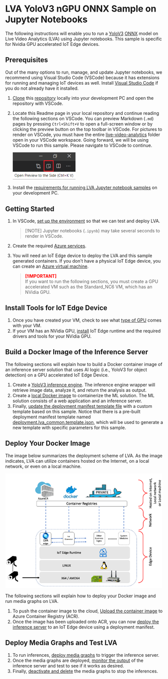 # LVA YoloV3 nGPU ONNX Sample on Jupyter Notebooks 
The following instructions will enable you to run a [YoloV3](http://pjreddie.com/darknet/yolo/) [ONNX](http://onnx.ai/) model on Live Video Analytics (LVA) using Jupyter notebooks. This sample is specific for Nvidia GPU accelerated IoT Edge devices. 

## Prerequisites
Out of the many options to run, manage, and update Jupyter notebooks, we recommend using Visual Studio Code (VSCode) because it has extensions for running and managing IoT devices as well. Install [Visual Studio Code](https://code.visualstudio.com/docs/setup/setup-overview) if you do not already have it installed. 

1. [Clone](https://code.visualstudio.com/Docs/editor/versioncontrol#_cloning-a-repository) this [repository](/../../) locally into your development PC and open the repository with VSCode. 
2. Locate this Readme page in your local repository and continue reading the following sections on VSCode. You can preview Markdown (`.md`) pages by pressing `Ctrl+Shift+V` to open a full-screen window or by clicking the preview button on the top toolbar in VSCode. For pictures to render on VSCode, you must have the entire [live-video-analytics](/../..) folder open in your VSCode workspace. Going forward, we will be using VSCode to run this sample. Please navigate to VSCode to continue. 
   
   <img src="../../../../../../images/_markdown_preview.png" width=200px/> 
   <br>

3. Install the [requirements for running LVA Jupyter notebook samples](../../../common/requirements.md) on your development PC.


## Getting Started
1. In VSCode, [set up the environment](../../../common/setup_environment.ipynb) so that we can test and deploy LVA.
   ><span>[!NOTE]</span>
   >Jupyter notebooks (`.ipynb`) may take several seconds to render in VSCode.
2. Create the required [Azure services](../../../common/create_azure_services.ipynb).
3. You will need an IoT Edge device to deploy the LVA and this sample generated containers. If you don't have a physical IoT Edge device, you can create an [Azure virtual machine](../../../common/create_azure_vm.ipynb).

    > <span style="color:red; font-weight:bold"> [!IMPORTANT] </span>  
    > If you want to run the following sections, you must create a GPU accelerated VM such as the Standard_NC6 VM, which has an NVidia GPU.

<!--
    Change the following steps based on specific instructions.
-->

## Install Tools for IoT Edge Device
1. Once you have created your VM, check to see what [type of GPU](https://docs.microsoft.com/en-us/azure/virtual-machines/sizes-gpu?toc=/azure/virtual-machines/linux/toc.json&bc=/azure/virtual-machines/linux/breadcrumb/toc.json) comes with your VM. 
2. If your VM has an NVidia GPU, [install](../../../common/install_iotedge_runtime_gpu.md) IoT Edge runtime and the required drivers and tools for your NVidia GPU. 

## Build a Docker Image of the Inference Server
The following sections will explain how to build a Docker container image of an inference server solution that uses AI logic (i.e., YoloV3 for object detection) on a GPU accelerated IoT Edge Device.
1. Create a [YoloV3 inference engine](create_yolov3_ngpu_inference_engine.ipynb). The inference engine wrapper will retrieve image data, analyze it, and return the analysis as output.
2. Create a [local Docker image](create_yolov3_ngpu_container_image.ipynb) to containerize the ML solution. The ML solution consists of a web application and an inference server.
3. Finally, [update the deployment manifest template file](create_yolov3_ngpu_deployment_manifest.ipynb) with a custom template based on this sample. Notice that there is a pre-built deployment manifest template named [deployment.lva_common.template.json](../../../common/deployment.lva_common.template.json), which will be used to generate a new template with specific parameters for this sample.

<!--
1. Optional: You may want to test the Docker image locally before uploading the Docker image to a container registry, to ensure that it runs as expected. To do this, you must meet the following requirements. (If you do not meet all of the requirements, you can skip this.)
   * Your development PC has the same GPU as your IoT Edge device
   * Your development PC has the same GPU drivers installed as your IoT Edge device
   * Your development PC has the same NVidia Docker toolkit installed as your IoT Edge device

    If you are unsure how to install the latter two requirements, you can review the [GPU installation process](../../../common/install_iotedge_runtime_gpu.md#61-install-nvidia-cuda-drivers-for-your-ngpu-tesla-k80-in-this-case). After you have everything set up, you can [test locally](local_test.ipynb). 
-->

## Deploy Your Docker Image
The image below summarizes the deployment scheme of LVA. As the image indicates, LVA can utilize containers hosted on the Internet, on a local network, or even on a local machine.

<img src="../../../../../../images/_architecture.png?raw=true" width=500px/>  

The following sections will explain how to deploy your Docker image and run media graphs on LVA. 

1. To push the container image to the cloud, [Upload the container image](../../../common/upload_container_image_to_acr.ipynb) to Azure Container Registry (ACR).
2. Once the image has been uploaded onto ACR, you can now [deploy the inference server](../../../common/deploy_iotedge_modules.ipynb) to an IoT Edge device using a deployment manifest. 

## Deploy Media Graphs and Test LVA
1. To run inferences, [deploy media graphs](../../../common/deploy_media_graph.ipynb) to trigger the inference server.
2. Once the media graphs are deployed, [monitor the output](../../../common/monitor_output.md) of the inference server and test to see if it works as desired.
3. Finally, [deactivate and delete](../../../common/delete_media_graph.ipynb) the media graphs to stop the inferences.
